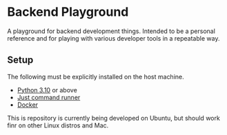 # Backend Playground

A playground for backend development things. Intended to be a personal reference and for playing
with various developer tools in a repeatable way.

## Setup

The following must be explicitly installed on the host machine.

- [Python 3.10](https://virtualenv.pypa.io/en/latest/) or above
- [Just command runner](https://github.com/casey/just)
- [Docker](https://docs.docker.com/engine/install/)

This is repository is currently being developed on Ubuntu, but should work finr on other Linux
distros and Mac.
